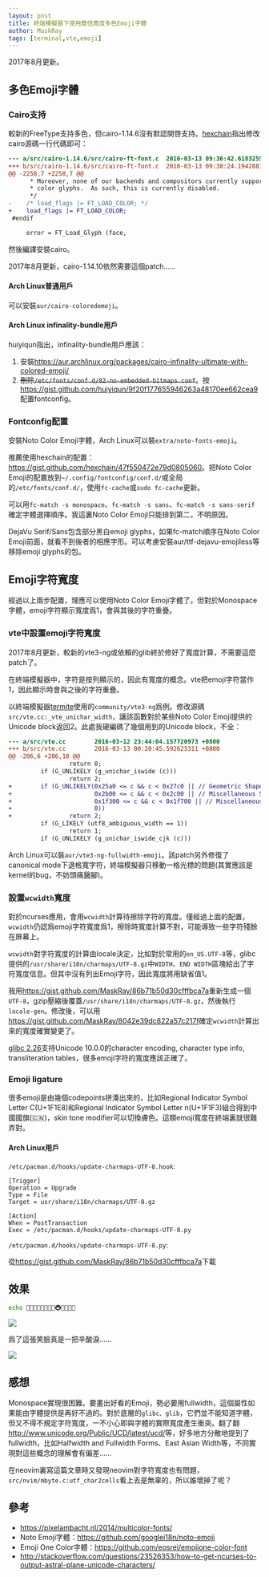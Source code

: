 ```yaml
---
layout: post
title: 終端模擬器下使用雙倍寬度多色Emoji字體
author: MaskRay
tags: [terminal,vte,emoji]
---
```


2017年8月更新。

## 多色Emoji字體

### Cairo支持

較新的FreeType支持多色，但cairo-1.14.6沒有默認開啓支持。[hexchain](https://hexchain.org)指出修改cairo源碼一行代碼即可：

<!-- more -->

```patch
--- a/src/cairo-1.14.6/src/cairo-ft-font.c	2016-03-13 09:36:42.618325503 +0800
+++ b/src/cairo-1.14.6/src/cairo-ft-font.c	2016-03-13 09:38:24.194288159 +0800
@@ -2258,7 +2258,7 @@
      * Moreover, none of our backends and compositors currently support
      * color glyphs.  As such, this is currently disabled.
      */
-    /* load_flags |= FT_LOAD_COLOR; */
+    load_flags |= FT_LOAD_COLOR;
 #endif

     error = FT_Load_Glyph (face,
```

然後編譯安裝cairo。

2017年8月更新，cairo-1.14.10依然需要這個patch……

#### Arch Linux普通用戶

可以安裝`aur/cairo-coloredemoji`。

#### Arch Linux infinality-bundle用戶

huiyiqun指出，infinality-bundle用戶應該：

1. 安裝<https://aur.archlinux.org/packages/cairo-infinality-ultimate-with-colored-emoji/>
2. <del>刪除`/etc/fonts/conf.d/82-no-embedded-bitmaps.conf`</del>。按<https://gist.github.com/huiyiqun/9f20f177655946263a48170ee662cea9>配置fontconfig。

### Fontconfig配置

安裝Noto Color Emoji字體，Arch Linux可以裝`extra/noto-fonts-emoji`。

推薦使用hexchain的配置：<https://gist.github.com/hexchain/47f550472e79d0805060>。把Noto Color Emoji的配置放到`~/.config/fontconfig/conf.d/`或全局的`/etc/fonts/conf.d/`，使用`fc-cache`或`sudo fc-cache`更新。

可以用`fc-match -s monospace`、`fc-match -s sans`、`fc-match -s sans-serif`確定字體選擇順序。我這裏Noto Color Emoji只能排到第二，不明原因。

DejaVu Serif/Sans包含部分黑白emoji glyphs，如果fc-match順序在Noto Color Emoji前面，就看不到後者的相應字形。可以考慮安裝aur/ttf-dejavu-emojiless等移除emoji glyphs的包。

## Emoji字符寬度

經過以上兩步配置，理應可以使用Noto Color Emoji字體了。但對於Monospace字體，emoji字符顯示寬度爲1，會與其後的字符重疊。

### vte中設置emoji字符寬度

2017年8月更新，較新的vte3-ng或依賴的glib終於修好了寬度計算，不需要這麼patch了。

在終端模擬器中，字符是按列顯示的，因此有寬度的概念。vte把emoji字符當作1，因此顯示時會與之後的字符重疊。

以終端模擬器[termite](https://github.com/thestinger/termite)使用的`community/vte3-ng`爲例。修改源碼`src/vte.cc:_vte_unichar_width`，讓該函數對於某些Noto Color Emoji提供的Unicode block返回2。此處我硬編碼了幾個用到的Unicode block，不全：
```patch
--- a/src/vte.cc        2016-03-12 23:44:04.157720973 +0800
+++ b/src/vte.cc        2016-03-13 00:20:45.592623311 +0800
@@ -206,6 +206,10 @@
                 return 0;
         if (G_UNLIKELY (g_unichar_iswide (c)))
                 return 2;
+        if (G_UNLIKELY(0x25a0 <= c && c < 0x27c0 || // Geometric Shapes, Miscellaneous Symbols, Dingbats
+                       0x2b00 <= c && c < 0x2c00 || // Miscellaneous Symbols and Arrows
+                       0x1f300 <= c && c < 0x1f700 || // Miscellaneous Symbols and Pictographs ... Geometric Shapes Extended
+                       0))
+                return 2;
         if (G_LIKELY (utf8_ambiguous_width == 1))
                 return 1;
         if (G_UNLIKELY (g_unichar_iswide_cjk (c)))
```

Arch Linux可以裝`aur/vte3-ng-fullwidth-emoji`。該patch另外修復了canonical mode下退格寬字符，終端模擬器只移動一格光標的問題(其實應該是kernel的bug，不妨頭痛醫腳)。

### 設置`wcwidth`寬度

對於ncurses應用，會用`wcwidth`計算待擦除字符的寬度。僅經過上面的配置，`wcwidth`仍認爲emoji字符寬度爲1，擦除時寬度計算不對，可能導致一些字符殘餘在屏幕上。

`wcwidth`對字符寬度的計算由locale決定，比如對於常用的`en_US.UTF-8`等，glibc提供的`/usr/share/i18n/charmaps/UTF-8.gz`中`WIDTH`、`END WIDTH`區塊給出了字符寬度信息。但其中沒有列出Emoji字符，因此寬度將用缺省值1。

我用<https://gist.github.com/MaskRay/86b71b50d30cfffbca7a>重新生成一個`UTF-8`，gzip壓縮後覆蓋`/usr/share/i18n/charmaps/UTF-8.gz`，然後執行`locale-gen`。修改後，可以用<https://gist.github.com/MaskRay/8042e39dc822a57c217f>確定`wcwidth`計算出來的寬度確實變更了。

[glibc 2.26](https://sourceware.org/ml/libc-alpha/2017-08/msg00010.html)支持Unicode 10.0.0的character encoding, character type info, transliteration tables，很多emoji字符的寬度應該正確了。

### Emoji ligature

很多emoji是由幾個codepoints拼湊出來的，比如Regional Indicator Symbol Letter C(U+1F1E8)和Regional Indicator Symbol Letter n(U+1F1F3)組合得到中國國旗(🇨🇳)，skin tone modifier可以切換膚色。這類emoji寬度在終端裏就很難弄對。

#### Arch Linux用戶

`/etc/pacman.d/hooks/update-charmaps-UTF-8.hook`:

```
[Trigger]
Operation = Upgrade
Type = File
Target = usr/share/i18n/charmaps/UTF-8.gz

[Action]
When = PostTransaction
Exec = /etc/pacman.d/hooks/update-charmaps-UTF-8.py
```

`/etc/pacman.d/hooks/update-charmaps-UTF-8.py`:

從<https://gist.github.com/MaskRay/86b71b50d30cfffbca7a>下載

## 效果

```zsh
echo 🚂🚊🚉🚞🚆🚄🚅🚈🚇🚝🚋🚃🚟
```

![](/static/2016-03-13-terminal-emulator-fullwidth-color-emoji/trains.jpg)

爲了這張笑臉真是一把辛酸淚……

![](/static/2016-03-13-terminal-emulator-fullwidth-color-emoji/smile.jpg)

## 感想

Monospace實現很困難。要畫出好看的Emoji，勢必要用fullwidth，這個屬性如果能由字體提供是再好不過的。對於底層的`glibc、glib`，它們並不能知道字體，但又不得不規定字符寬度，一不小心即與字體的實際寬度產生衝突。翻了翻<http://www.unicode.org/Public/UCD/latest/ucd/>等，好多地方分散地提到了fullwidth，比如Halfwidth and Fullwidth Forms、East Asian Width等，不同實現對這些概念的理解會有偏差……

在neovim裏寫這篇文章時又發現neovim對字符寬度也有問題，`src/nvim/mbyte.c:utf_char2cells`看上去是無辜的，所以誰壞掉了呢？

## 參考

- <https://pixelambacht.nl/2014/multicolor-fonts/>
- Noto Emoji字體：<https://github.com/googlei18n/noto-emoji>
- Emoji One Color字體：<https://github.com/eosrei/emojione-color-font>
- <http://stackoverflow.com/questions/23526353/how-to-get-ncurses-to-output-astral-plane-unicode-characters/>

